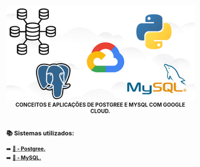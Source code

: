 <div align="center">
<img src="/Imagens/GC.png">
</div>

<div align="center">
<b> CONCEITOS E APLICAÇÕES DE POSTGREE E MYSQL COM GOOGLE CLOUD. </b>
</div>

#

<h3> 📚 Sistemas utilizados: </h3>
➡️ <a href = "Postgree"> <b> 🐘 - Postgree. </a> </b> </br>
➡️ <a href = "MySQL"> <b> 🐬 - MySQL. </a> </b> </br>
